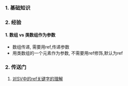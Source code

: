 ### 1. 基础知识
### 2. 经验
#### 1. 数组 vs 类数组作为参数
- 数组传递, 需要用ref,传递参数
- 用类数组的一个元素作为参数, 不需要用ref修饰,默认为ref
### 2. 传送门
1. [对SV中的ref关键字的理解](https://blog.csdn.net/weixin_42294124/article/details/124574042)
